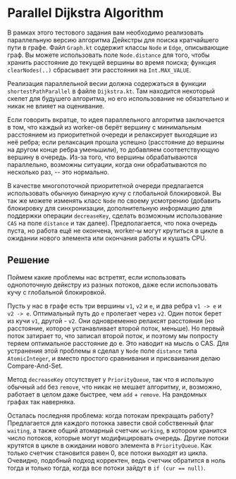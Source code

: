 # Parallel Dijkstra Algorithm

В рамках этого тестового задания вам необходимо реализовать параллельную версию алгоритма Дейкстры для поиска кратчайшего пути в графе. Файл `Graph.kt` содержит классы `Node` и `Edge`, описывающие граф. Вы можете использовать поле `Node.distance` для того, чтобы хранить расстояние до текущей вершины во время поиска; функция `clearNodes(..)` сбрасывает эти расстояния на `Int.MAX_VALUE`.

Реализация параллельной весии должна содержаться в функции `shortestPathParallel` в файле `Dijkstra.kt`. Там находится некоторый скелет для будушего алгоритма, но его использование не обязательно и никак не влияет на оценивание.

Если говорить вкратце, то идея параллельного алгоритма заключается в том, что каждый из worker-ов берёт вершину с минимальным расстоянием из приоритетной очереди и релаксирует выходящие из неё ребра; если релаксация прошла успешно (расстояние до вершины на другом конце ребра уменьшили), то добавляем соответствующую вершину в очередь. Из-за того, что вершины обрабатываются параллельно, возможны ситуации, когда они обрабатываются по несколько раз, -- это нормально. 

В качестве многопоточной приоритетной очереди предлагается использовать обычную бинарную кучу с глобальной блокировкой. Вы так же можете изменять класс `Node` по своему усмотрению (добавить блокировку для синхронизации, дополнительную информацию для поддержки операции `decreaseKey`, сделать возможным использование `CAS` на поле `distance` и так далее). Предполагается, что пока очередь пуста, но работа ещё не окончена, worker-ы могут крутиться в цикле в ожидании нового элемента или окончания работы и кушать CPU.



## Решение

Поймем какие проблемы нас встретят, если использовать однопоточную дейкстру из разных потоков, даже если использовать кучу с глобальной блокировкой.

Пусть у нас в графе есть три вершины `v1`, `v2` и `e`, и два ребра `v1 -> e` и `v2 -> e`. Оптимальный путь до `e` пролегает через `v2`. Один поток берет из кучи `v1`, другой - `v2`. Они одновременно релаксят расстояния (но расстояние, которое устанавливает второй поток, меньше). Но первый поток затирает то, что записал второй поток, и поэтому мы попросту теряем оптимальное расстояние до e. Это наводит на мысль о CAS. Для устранения этой проблемы я сделал у `Node` поле `distance` типа `AtomicInteger`, и вместо простого сравнивания и присваивания делаю Compare-And-Set.

Метод `decreaseKey` отсутствует у `PriorityQueue`, так что я использую обычный `add` без `remove`, что никак не мешает алгоритму, и, возможно, работает в целом даже быстрее, чем `add` + `remove`. На рандомных графах так наверняка.

Осталась последняя проблема: когда потокам прекращать работу? Предлагается для каждого потокка завести свой собственный флаг `waiting`, а также общий атомарный счетчик `working`, в котором хранится число потоков, которые могут модифицировать очередь. Другие потоки крутятся в цикле в ожидании нового элемента в `PriorityQueue`. Как только счетчик становится равен 0, все потоки выходят из цикла. Очевидно, подобный подход корректен, ведь счетчик обратится в ноль тогда и только тогда, когда все потоки зайдут в `if (сur == null)`.